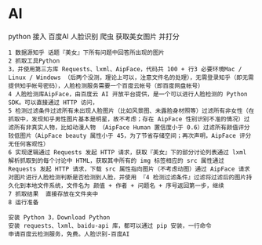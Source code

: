 # AI
  python 接入 百度AI 人脸识别  爬虫  获取美女图片  并打分
 
	1 数据源知乎 话题『美女』下所有问题中回答所出现的图片
	2 抓取工具Python 
	3，并使用第三方库 Requests、lxml、AipFace，代码共 100 + 行3 必要环境Mac / Linux / Windows （后两个没测，理论上可以，注意文件名的处理），无需登录知乎（即无需提供知乎帐号密码），人脸检测服务需要一个百度云帐号（即百度网盘帐号）
	4 人脸检测库AipFace，由百度云 AI 开放平台提供，是一个可以进行人脸检测的 Python SDK。可以直接通过 HTTP 访问， 
	5 检测过滤条件过滤所有未出现人脸图片（比如风景图、未露脸身材照等）过滤所有非女性（在抓取中，发现知乎男性图片基本是明星，故不考虑；存在 AipFace 性别识别不准的情况）过滤所有非真实人物，比如动漫人物 （AipFace Human 置信度小于 0.6）过滤所有颜值评分较低图片（AipFace beauty 属性小于 45，为了节省存储空间；再次声明，AipFace 评分无任何客观性）
	6 实现逻辑通过 Requests 发起 HTTP 请求，获取『美女』下的部分讨论列表通过 lxml 解析抓取到的每个讨论中 HTML，获取其中所有的 img 标签相应的 src 属性通过 Requests 发起 HTTP 请求，下载 src 属性指向图片（不考虑动图）通过 AipFace 请求对图片进行人脸检测判断是否检测到人脸，并使用 『4 检测过滤条件』过滤将过滤后的图片持久化到本地文件系统，文件名为 颜值 + 作者 + 问题名 + 序号返回第一步，继续
	7 抓取结果  直接存放在文件夹中
	8 运行准备

	安装 Python 3，Download Python 
	安装 requests、lxml、baidu-api 库，都可以通过 pip 安装，一行命令
	申请百度云检测服务，免费。人脸识别-百度AI 
